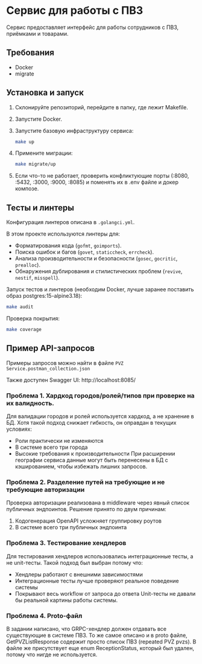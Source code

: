 # Сервис для работы с ПВЗ

Сервис предоставляет интерфейс для работы сотрудников с ПВЗ, приёмками и товарами.

## Требования
- Docker
- migrate

## Установка и запуск
1. Склонируйте репозиторий, перейдите в папку, где лежит Makefile.
2. Запустите Docker.
3. Запустите базовую инфраструктуру сервиса:
    ```bash
    make up
    ```

4. Примените миграции:
    ```bash
    make migrate/up
    ```

5. Если что-то не работает, проверить конфликтующие порты (:8080, :5432, :3000, :9000, :8085) и поменять их в .env файле и докер композе.

## Тесты и линтеры
Конфигурация линтеров описана в `.golangci.yml`. 

В этом проекте используются линтеры для:

- Форматирования кода (`gofmt`, `goimports`).
- Поиска ошибок и багов (`govet`, `staticcheck`, `errcheck`).
- Анализа производительности и безопасности (`gosec`, `gocritic`, `prealloc`).
- Обнаружения дублирования и стилистических проблем (`revive`, `nestif`, `misspell`).

Запуск тестов и линтеров (необходим Docker, лучше заранее поставить образ postgres:15-alpine3.18): 

```bash
make audit
```

Проверка покрытия: 

```bash
make сoverage
```

## Пример API-запросов
Примеры запросов можно найти в файле `PVZ Service.postman_collection.json`

Также доступен Swagger UI: http://localhost:8085/

### Проблема 1. Хардкод городов/ролей/типов при проверке на их валидность.
Для валидации городов и ролей используется хардкод, а не хранение в БД. Хотя такой подход снижает гибкость, он оправдан в текущих условиях:
- Роли практически не изменяются
- В системе всего три города
- Высокие требования к производительности
При расширении географии сервиса данные могут быть перенесены в БД с кэшированием, чтобы избежать лишних запросов.

### Проблема 2. Разделение путей на требующие и не требующие авторизации 
Проверка авторизации реализована в middleware через явный список публичных эндпоинтов. Решение принято по двум причинам:
1. Кодогенерация OpenAPI усложняет группировку роутов
2. В системе всего три публичных эндпоинта

### Проблема 3. Тестирование хендлеров
Для тестирования хендлеров использовались интеграционные тесты, а не unit-тесты. Такой подход был выбран потому что:
- Хендлеры работают с внешними зависимостями
- Интеграционные тесты лучше проверяют реальное поведение системы
- Покрывают весь workflow от запроса до ответа
Unit-тесты не давали бы реальной картины работы системы.

### Проблема 4. Proto-файл
В задании написано, что GRPC-хендлер должен отдавать все существующие в системе ПВЗ. То же самое описано и в proto файле, GetPVZListResponse содержит просто список ПВЗ (repeated PVZ pvzs). В файле же присутствует еще enum ReceptionStatus, который был удален, потому что нигде не используется.
